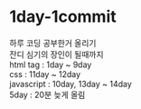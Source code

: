 # 1day-1commit
하루 코딩 공부한거 올리기  
잔디 심기의 장인이 될때까지  
html tag : 1day ~ 9day  
css : 11day ~ 12day  
javascript : 10day, 13day ~ 14day  
5day : 20분 늦게 올림
